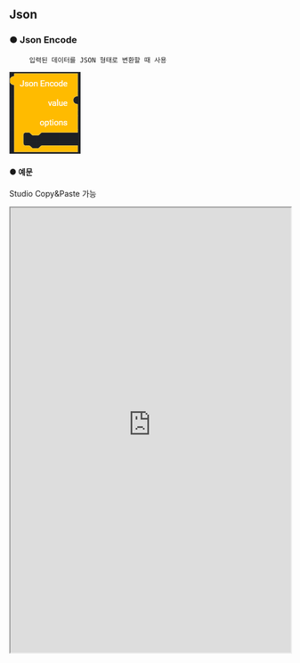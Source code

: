 ## Json

### ● Json Encode

         입력된 데이터를 JSON 형태로 변환할 때 사용

![](../../img/assets/image%20%2869%29.png)

#### ● 예문
<p class='comment'>Studio Copy&Paste 가능</p>
<iframe
    src="https://d1sxhpvag16wqc.cloudfront.net/v3.1.0/json/json_encode"
    width="100%"
    height="800px"
    allow=""
    sandbox="allow-scripts allow-same-origin" />
<div class="display-pdf">
    <p><img src="../../img/assets/json_encode_example.png" alt="" /></p>
</div>

#### ● 결과

```text
{
  "result": {
    "jsonEncode": "{\"val1\":\"val1\",\"val2\":\"val2\"}"
  }
}
```

### ● Json Decode

        JSON 형태의 데이터를 Decode된 데이터로 변환할 때 사용

![](../../img/assets/image%20%28182%29.png)

#### ● 예문
<p class='comment'>Studio Copy&Paste 가능</p>
<iframe
    src="https://d1sxhpvag16wqc.cloudfront.net/v3.1.0/json/json_decode"
    width="100%"
    height="800px"
    allow=""
    sandbox="allow-scripts allow-same-origin" />
<div class="display-pdf">
    <p><img src="../../img/assets/json_decode_example.png" alt="" /></p>
</div>

#### ● 결과

```text
{
  "result": {
    "jsonEncode": "{\"val1\":\"val1\",\"val2\":\"val2\"}",
    "jsonDecode": {
      "val1": "val1",
      "val2": "val2"
    }
  }
}
```

### ● Encode Option

        인코딩 옵션 (PHP 기반)

![type : UNESCAPED_UNICOE, UNESCAPED_SALSHES, FORCE_OBJECT, MUMERIC_CHECK, PRESERVE_ZERO_FRACTION](../../img/assets/image%20%28153%29.png)

### ● Decode Option

        디코딩 옵션 (PHP 기반)

![type : OBJECT_AS_ARRY, BIGINT_AS_STRING](../../img/assets/image%20%2864%29.png)
